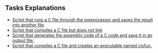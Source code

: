 ## Tasks Explanations
* [Script that runs a C file through the preprocessor and saves the result into another file](0-preprocessor)
* [Script that compiles a C file but does not link](1-compiler)
* [Script that generates the assembly code of a C code and save it in an output file.](2-assembler)
* [Script that compiles a C file and creates an executable named cisfun.](3-name)